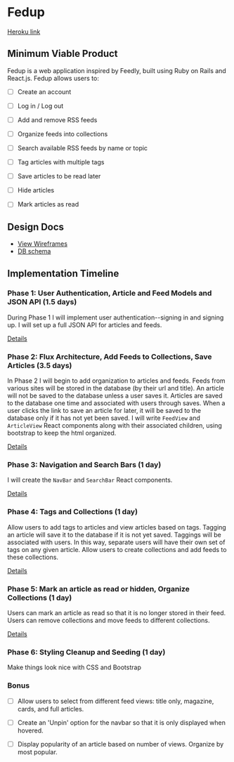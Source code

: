 # Fedup

[Heroku link][heroku]

[heroku]: https://fedup.herokuapp.com/

## Minimum Viable Product

Fedup is a web application inspired by Feedly, built using Ruby on Rails and React.js.
Fedup allows users to:

<!-- This is a Markdown checklist. Use it to keep track of your progress! -->

- [ ] Create an account
- [ ] Log in / Log out
- [ ] Add and remove RSS feeds
- [ ] Organize feeds into collections
- [ ] Search available RSS feeds by name or topic
- [ ] Tag articles with multiple tags
- [ ] Save articles to be read later
- [ ] Hide articles
- [ ] Mark articles as read


## Design Docs
* [View Wireframes][view]
* [DB schema][schema]

[view]: ./docs/views.md
[schema]: ./docs/schema.md

## Implementation Timeline

### Phase 1: User Authentication, Article and Feed Models and JSON API (1.5 days)

During Phase 1 I will implement user authentication--signing in and signing up.
I will set up a full JSON API for articles and feeds.

[Details][phase-one]

### Phase 2: Flux Architecture, Add Feeds to Collections, Save Articles (3.5 days)

In Phase 2 I will begin to add organization to articles and feeds. Feeds from
various sites will be stored in the database (by their url and title). An article will not be saved to the database unless a user saves it. Articles are saved to the
database one time and associated with users through saves. When a user clicks
the link to save an article for later, it will be saved to the database only
if it has not yet been saved. I will write `FeedView` and `ArticleView` React
components along with their associated children, using bootstrap to keep the html
organized.

[Details][phase-two]

### Phase 3: Navigation and Search Bars (1 day)

I will create the `NavBar` and `SearchBar` React components.

[Details][phase-three]

### Phase 4: Tags and Collections (1 day)

Allow users to add tags to articles and view articles based on tags. Tagging an article will
save it to the database if it is not yet saved. Taggings will be associated with users.
In this way, separate users will have their own set of tags on any
given article. Allow users to create collections and add feeds to these collections.

[Details][phase-four]

### Phase 5: Mark an article as read or hidden, Organize Collections (1 day)

Users can mark an article as read so that it is no longer stored in their feed.
Users can remove collections and move feeds to different collections.

[Details][phase-five]

### Phase 6: Styling Cleanup and Seeding (1 day)

Make things look nice with CSS and Bootstrap

### Bonus
- [ ] Allow users to select from different feed views: title only, magazine,
    cards, and full articles.
- [ ] Create an 'Unpin' option for the navbar so that it is only displayed when hovered.
- [ ] Display popularity of an article based on number of views. Organize by most
    popular.



[phase-one]: ./docs/phases/phase1.md
[phase-two]: ./docs/phases/phase2.md
[phase-three]: ./docs/phases/phase3.md
[phase-four]: ./docs/phases/phase4.md
[phase-five]: ./docs/phases/phase5.md
